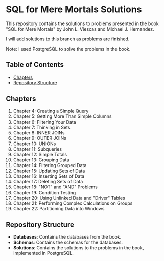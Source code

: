 # SQL for Mere Mortals Solutions

This repository contains the solutions to problems presented in the book "SQL for Mere Mortals" by John L. Viescas and Michael J. Hernandez.

I will add solutions to this branch as problems are finished.

Note: I used PostgreSQL to solve the problems in the book.

## Table of Contents

- [Chapters](#chapters)
- [Repository Structure](#repository-structure)

## Chapters

1. Chapter 4: Creating a Simple Query
2. Chapter 5: Getting More Than Simple Columns
3. Chapter 6: Filtering Your Data
4. Chapter 7: Thinking in Sets
5. Chapter 8: INNER JOINs
6. Chapter 9: OUTER JOINs
7. Chapter 10: UNIONs
8. Chapter 11: Subqueries
9. Chapter 12: Simple Totals
10. Chapter 13: Grouping Data
11. Chapter 14: Filtering Grouped Data
12. Chapter 15: Updating Sets of Data
13. Chapter 16: Inserting Sets of Data
14. Chapter 17: Deleting Sets of Data
15. Chapter 18: "NOT" and "AND" Problems
16. Chapter 19: Condition Testing
17. Chapter 20: Using Unlinked Data and "Driver" Tables
18. Chapter 21: Performing Complex Calculations on Groups
19. Chapter 22: Partitioning Data into Windows

## Repository Structure

- **Databases**: Contains the databases from the book.
- **Schemas**: Contains the schemas for the databases.
- **Solutions**: Contains the solutions to the problems in the book, implemented in PostgreSQL.
